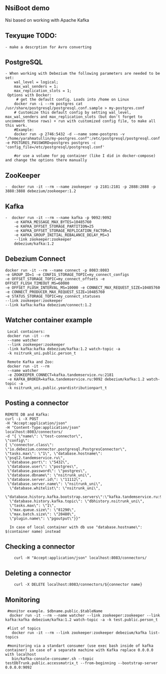 NsiBoot demo
--------------------------------------

Nsi based on working with Apache Kafka


Текущие TODO:
--------------------------------------
    - make a descrption for Avro converting


PostgreSQL
--------------------------------------
    - When working with Debezium the following parameters are needed to be set:
        wal_level = logical;
        max_wal_senders = 1;
        max_replication_slots = 1;
     Options with Docker:
         # get the default config. Loads into /home on Linux
        docker run -i --rm postgres cat /usr/share/postgresql/postgresql.conf.sample > my-postgres.conf
        # Customize this default config by setting wal_level, max_wal_senders and max_replication_slots (but don't forget to uncomment these rows) + run with customized config file, to make all this work.
        #Example:
        docker run -p 2746:5432 -d --name some-postgres -v "/home/yarahmatullin/my-postgres.conf":/etc/postgresql/postgresql.conf -e POSTGRES_PASSWORD=postgres postgres -c 'config_file=/etc/postgresql/postgresql.conf'

        #or use a volume for pg container (like I did in docker-compose) and change the options there manually
ZooKeeper
--------------------------------------
    -  docker run -it --rm --name zookeeper -p 2181:2181 -p 2888:2888 -p 3888:3888 debezium/zookeeper:1.2
    
Kafka
--------------------------------------
    -  docker run -it --rm --name kafka -p 9092:9092 
        -e KAFKA_MESSAGE_MAX_BYTES=10485760
        -e KAFKA_OFFSET_STORAGE_PARTITION=25 
        -e KAFKA_OFFSET_STORAGE_REPLICATION_FACTOR=1
        -e KAFKA_GROUP_INITIAL_REBALANCE_DELAY_MS=3 
        --link zookeeper:zookeeper 
        debezium/kafka:1.2
        
Debezium Connect
--------------------------------------
    docker run -it --rm --name connect -p 8083:8083 
    -e GROUP_ID=1 -e CONFIG_STORAGE_TOPIC=my_connect_configs 
    -e OFFSET_STORAGE_TOPIC=my_connect_offsets -e OFFSET_FLUSH_TIMEOUT_MS=60000 
    -e OFFSET_FLUSH_INTERVAL_MS=10000 -e CONNECT_MAX_REQUEST_SIZE=10485760 
    -e CONNECT_PRODUCER_MAX_REQUEST_SIZE=10485760 
    -e STATUS_STORAGE_TOPIC=my_connect_statuses 
    --link zookeeper:zookeeper 
    --link kafka:kafka debezium/connect:1.2

Watcher container example
--------------------------------------
     Local containers:
     docker run -it --rm 
     --name watcher 
     --link zookeeper:zookeeper 
     -link kafka:kafka debezium/kafka:1.2 watch-topic -a 
     -k nsitrunk_uni.public.person_t
     
     Remote Kafka and Zoo:
     docker run -it --rm 
     --name watcher 
     -e ZOOKEEPER_CONNECT=kafka.tandemservice.ru:2181 
     -e KAFKA_BROKER=kafka.tandemservice.ru:9092 debezium/kafka:1.2 watch-topic -a 
     -k nsitrunk_uni.public.yeardistributionpart_t

Posting a connector
-------------------------------------
    REMOTE DB and Kafka:
    curl -i -X POST 
    -H "Accept:application/json" 
    -H "Content-Type:application/json" 
    localhost:8083/connectors/ 
    -d "{ \"name\": \"test-connector\", 
    \"config\": 
    { \"connector.class\": \"io.debezium.connector.postgresql.PostgresConnector\", 
    \"tasks.max\": \"1\", \"database.hostname\": \"psql2.tandemservice.ru\",
     \"database.port\": \"5432\", 
     \"database.user\": \"postgres\", 
     \"database.password\": \"postgres\", 
     \"database.dbname\": \"nsitrunk_uni\",
     \"database.server.id\": \"11112\", 
     \"database.server.name\": \"nsitrunk_uni\",
      \"database.whitelist\": \"nsitrunk_uni\", 
      \"database.history.kafka.bootstrap.servers\":\"kafka.tandemservice.ru:9092\", 
      \"database.history.kafka.topic\": \"dbhistory.nsitrunk_uni\", 
      \"tasks.max\": \"1\", 
      \"max.queue.size\": \"81290\",
      \"max.batch.size\": \"20480\", 
      \"plugin.name\": \"pgoutput\"}}"
      
      In case of local container with db use "database.hostname\": $(container name) instead
      
Checking a connector
-------------------------------------
        curl -H "Accept:application/json" localhost:8083/connectors/
        
Deleting a connector
-------------------------------------
        curl -X DELETE localhost:8083/connectors/${connector name}    
        
Monitoring
-------------------------------------     
     #monitor example. $dbname.public.$tableName
      docker run -it --rm --name watcher --link zookeeper:zookeeper --link kafka:kafka debezium/kafka:1.2 watch-topic -a -k test.public.person_t      
     
     #list of topics
       docker run -it --rm --link zookeeper:zookeeper debezium/kafka list-topics
      
     #monitoring via a standart consumer (use exec bash inside of kafka container) in case of a separate machine with Kafka replace 0.0.0.0 with localhost
       bin/kafka-console-consumer.sh --topic testDbTrunk.public.accessmatrix_t --from-beginning --bootstrap-server 0.0.0.0:9092